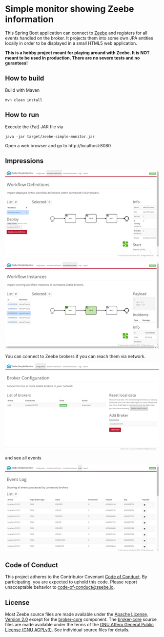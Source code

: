 Simple monitor showing Zeebe information
=========================

This Spring Boot application can connect to [Zeebe](https://zeebe.io) and registers for all events handled on the broker. It projects them into some own JPA entities locally in order to be displayed in a small HTML5 web application.

**This is a hobby project meant for playing around with Zeebe. It is NOT meant to be used in production. There are no severe tests and no gurantees!**


## How to build

Build with Maven

`mvn clean install`

## How to run

Execute the (Fat) JAR file via

`java -jar target/zeebe-simple-monitor.jar`

Open a web browser and go to http://localhost:8080

## Impressions

![screenshot](docs/screen-workflow-definition.png)

![screenshot](docs/screen-workflow-instances.png)

You can connect to Zeebe brokers if you can reach them via network.

![screenshot](docs/screen-config.png)

and see all events

![screenshot](docs/screen-events.png)

## Code of Conduct

This project adheres to the Contributor Covenant [Code of
Conduct](/CODE_OF_CONDUCT.md). By participating, you are expected to uphold
this code. Please report unacceptable behavior to code-of-conduct@zeebe.io.

## License

Most Zeebe source files are made available under the [Apache License, Version
2.0](/LICENSE) except for the [broker-core][] component. The [broker-core][]
source files are made available under the terms of the [GNU Affero General
Public License (GNU AGPLv3)][agpl]. See individual source files for
details.

[broker-core]: https://github.com/zeebe-io/zeebe/tree/master/broker-core
[agpl]: https://github.com/zeebe-io/zeebe/blob/master/GNU-AGPL-3.0
